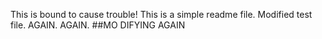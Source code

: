 This is bound to cause trouble!
This is a simple readme file.
Modified test file. AGAIN.
AGAIN.
##MO DIFYING AGAIN
